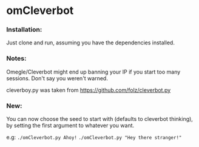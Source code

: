 # omCleverbot

### Installation:
Just clone and run, assuming you have the dependencies installed.

### Notes:
Omegle/Cleverbot might end up banning your IP if you start too many sessions. Don't say you weren't warned.

cleverboy.py was taken from https://github.com/folz/cleverbot.py

### New:
You can now choose the seed to start with (defaults to cleverbot thinking), by setting the first argument to whatever you want. 

e.g:
`./omCleverbot.py Ahoy!`
`./omCleverbot.py "Hey there stranger!"`
